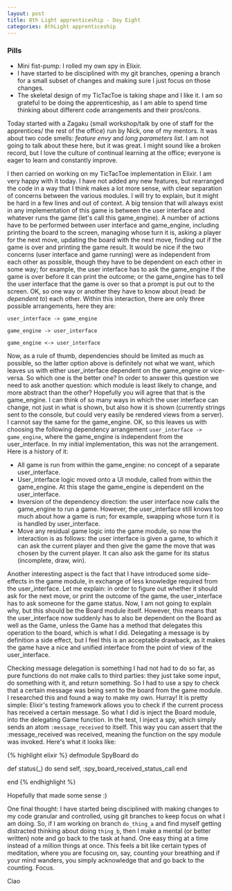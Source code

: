```yaml
---
layout: post
title: 8th Light apprenticeship - Day Eight
categories: 8thLight apprenticeship
---
```


### Pills
- Mini fist-pump: I rolled my own spy in Elixir.
- I have started to be disciplined with my git branches, opening a branch for a
small subset of changes and making sure I just focus on those changes.
- The skeletal design of my TicTacToe is taking shape and I like it. I am so 
grateful to be doing the apprenticeship, as I am able to spend time thinking about 
different code arrangements and their pros/cons. 

Today started with a Zagaku (small workshop/talk by one of staff for the apprentices/
the rest of the office) run by Nick, one of my mentors. It was about two code 
smells: *feature envy* and *long parameters list*. I am not going to talk about 
these here, but it was great. I might sound like a broken record, but I love the
culture of continual learning at the office; everyone is eager to learn and 
constantly improve.
 
I then carried on working on my TicTacToe implementation in Elixir. I am very 
happy with it today. I have not added any new features, but rearranged the code in a way 
that I think makes a lot more sense, with clear separation of concerns between the
various modules. I will try to explain, but it might be hard in a few lines and 
out of context. A big tension that will always exist in any implementation of this 
game is between the user interface and whatever runs the game (let's call this 
game_engine). A number of actions have to be performed between user interface and game_engine,
including printing the board to the screen, managing whose turn it 
is, asking a player for the next move, updating the board with the next move, 
finding out if the game is over and printing the game result. It would be nice if
the two concerns (user interface and game running) were as independent from each
other as possible, though they have to be dependent on each other in some way; 
for example, the user interface has to ask the game_engine if the game is over 
before it can print the outcome; or the game_engine has to tell the user interface
that the game is over so that a prompt is put out to the screen. OK, so one way
or another they have to know about (read: *be dependent to*) each other. Within
this interaction, there are only three possible arrangements, here they are:

`user_interface -> game_engine` 

`game_engine -> user_interface`

`game_engine <-> user_interface`

Now, as a rule of thumb, dependencies should be limited as much as possible, so
the latter option above is definitely not what we want, which leaves
us with either user_interface dependent on the game_engine or vice-versa.
So which one is the better one? In order to answer this question we need to ask
another question: which module is least likely to change, and more abstract than 
the other? Hopefully you will agree that that is the game_engine. I can think of
so many ways in which the user interface can change, not just in what is shown, 
but also how it is shown (currently strings sent to the console, but could very
easily be rendered views from a server). I cannot say the same for the game_engine.
OK, so this leaves us with choosing the following dependency arrangement 
`user_interface -> game_engine`, where the game_engine is independent from the 
user_interface.
In my initial implementation, this was not the arrangement. Here is a history of 
it:

- All game is run from within the game_engine: no concept of a separate user_interface.
- User_interface logic moved onto a UI module, called from within the game_engine.
At this stage the game_engine is dependent on the user_interface.
- Inversion of the dependency direction: the user interface now calls the 
game_engine to run a game. However, the user_interface still knows too much about
how a game is run; for example, swapping whose turn it is is handled by user_interface.
- Move any residual game logic into the game module, so now the interaction is as
follows: the user interface is given a game, to which it can ask the current player
and then give the game the move that was chosen by the current player. It can also ask 
the game for its status (incomplete, draw, win).

Another interesting aspect is the fact that I have introduced some side-effects 
in the game module, in exchange of less knowledge required from the user_interface.
Let me explain: in order to figure out whether it should ask for the next move, or
print the outcome of the game, the user_interface has to ask someone for the game
status. Now, I am not going to explain why, but this should be the Board module 
itself. However, this means that the user_interface now suddenly has to also be 
dependent on the Board as well as the Game, unless the Game has a method that 
delegates this operation to the board, which is what I did. Delegating a message
is by definition a side effect, but I feel this is an acceptable drawback, as it
makes the game have a nice and unified interface from the point of view of the user_interface.

Checking message delegation is something I had not had to do so far, as pure 
functions do not make calls to third parties: they just take some input, do something 
with it, and return something. So I had to use a spy to check that a certain 
message was being sent to the board from the game module. I researched this and found a way to
make my own. Hurray! It is pretty simple: Elixir's testing framework allows you 
to check if the current process has received a certain message. So what I did is 
inject the Board module, into the delegating Game function. In the test, I inject
a spy, which simply sends an atom `:message_received` to itself. This way you can
assert that the :message_received was received, meaning the function on the spy 
module was invoked. Here's what it looks like:

{% highlight elixir %}
defmodule SpyBoard do

  def status(_) do
    send self, :spy_board_received_status_call
  end

end
{% endhighlight %}

Hopefully that made some sense :)

One final thought: I have started being disciplined with making changes to my code
granular and controlled, using git branches to keep focus on what I am doing. 
So, if I am working on branch `do_thing_a` and find myself getting distracted 
thinking about doing `thing_b`, then I make a mental (or better written) note
and go back to the task at hand. One easy thing at a time instead of a million 
things at once. This feels a bit like certain types of meditation, where you are
focusing on, say, counting your breathing and if your mind wanders, you simply 
acknowledge that and go back to the counting. Focus.

Ciao
